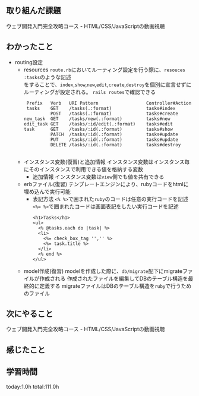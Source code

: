 ## 取り組んだ課題
ウェブ開発入門完全攻略コース - HTML/CSS/JavaScriptの動画視聴
## わかったこと
* routing設定
  * resources
    `route.rb`においてルーティング設定を行う際に、`resouces :tasks`のような記述   
    をすることで、`index`,`show`,`new`,`edit`,`create`,`destroy`を個別に宣言せずにルーティングが設定される。
    `rails routes`で確認できる
    ```
     Prefix   Verb   URI Pattern                  Controller#Action
     tasks    GET    /tasks(.:format)             tasks#index
              POST   /tasks(.:format)             tasks#create
    new_task  GET    /tasks/new(.:format)         tasks#new
    edit_task GET    /tasks/:id/edit(.:format)    tasks#edit
    task      GET    /tasks/:id(.:format)         tasks#show
              PATCH  /tasks/:id(.:format)         tasks#update
              PUT    /tasks/:id(.:format)         tasks#update
              DELETE /tasks/:id(.:format)         tasks#destroy
        
    ```
  * インスタンス変数(復習)と追加情報
    インスタンス変数はインスタンス毎にそのインスタンスで利用できる値を格納する変数
    * 追加情報
      インスタンス変数は`view`側でも値を共有できる    
  * erbファイル(復習)
    テンプレートエンジンにより、rubyコードをhtmlに埋め込んで実行可能
    * 表記方法
      `<% %>`で囲まれた`ruby`のコードは任意の実行コードを記述
      `<%= %>`で囲まれたコードは画面表記をしたい実行コードを記述
      ```
      <h1>Tasks</h1>
      <ul>
        <% @tasks.each do |task| %>
        <li>
          <%= check_box_tag '','' %>
          <%= task.title %>
        </li>
        <% end %>
      </ul>
      ```
   * model作成(復習)
     modelを作成した際に、`db/migrate`配下にmigrateファイルが作成される
     作成されたファイルを編集してDBのテーブル構造を最終的に定義する
     migrateファイルはDBのテーブル構造を`ruby`で行うためのファイル
## 次にやること
ウェブ開発入門完全攻略コース - HTML/CSS/JavaScriptの動画視聴
## 感じたこと

## 学習時間
 today:1.0h
 total:111.0h